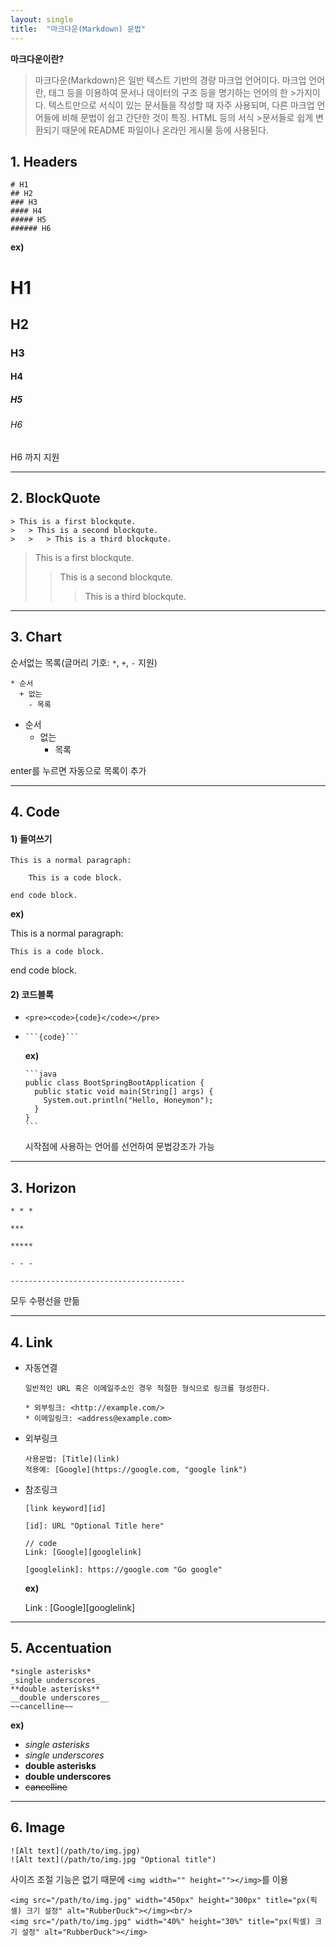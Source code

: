 ```yaml
---
layout: single
title:  "마크다운(Markdown) 문법"
---
```








**마크다운이란?**
> 마크다운(Markdown)은 일반 텍스트 기반의 경량 마크업 언어이다. 마크업 언어란, 태그 등을 이용하여 문서나 데이터의 구조 등을 명기하는 언어의 한 >가지이다. 텍스트만으로 서식이 있는 문서들을 작성할 때 자주 사용되며, 다른 마크업 언어들에 비해 문법이 쉽고 간단한 것이 특징. HTML 등의 서식 >문서들로 쉽게 변환되기 때문에 README 파일이나 온라인 게시물 등에 사용된다.

## 1. Headers

```
# H1
## H2
### H3
#### H4
##### H5
###### H6
```

**ex)**

# H1

## H2

### H3

#### H4

##### H5

###### H6

H6 까지 지원

-----------------------------------



## 2. BlockQuote

```
> This is a first blockqute.
>	> This is a second blockqute.
>	>	> This is a third blockqute.
```

> This is a first blockqute.
>
> >This is a second blockqute.
> >
> >> This is a third blockqute.

----------------------------------------



## 3. Chart

순서없는 목록(글머리 기호: `*`, `+`, `-` 지원)

```
* 순서
  + 없는
    - 목록
```

* 순서
  * 없는
    * 목록

enter를 누르면 자동으로 목록이 추가

----------------------------------------



## 4. Code

#### 1) 들여쓰기

~~~
This is a normal paragraph:

    This is a code block.
    
end code block.
~~~

**ex)**

This is a normal paragraph:

    This is a code block.

end code block.


#### 2) 코드블록

+ ```<pre><code>{code}</code></pre>```

+ ``` 
  ```{code}```
  ```

  **ex)**

  ````
  ```java
  public class BootSpringBootApplication {
    public static void main(String[] args) {
      System.out.println("Hello, Honeymon");
    }
  }
  ```
  ````

  시작점에 사용하는 언어를 선언하여 문법강조가 가능

--------------------------------------



## 3. Horizon

```
* * *

***

*****

- - -

---------------------------------------
```

모두 수평선을 만듦

---------------------------



## 4. Link

+ 자동연결

  ```
  일반적인 URL 혹은 이메일주소인 경우 적절한 형식으로 링크를 형성한다.
  
  * 외부링크: <http://example.com/>
  * 이메일링크: <address@example.com>
  ```

+ 외부링크

  ```
  사용문법: [Title](link)
  적용예: [Google](https://google.com, "google link")
  ```

+ 참조링크

  ```
  [link keyword][id]
  
  [id]: URL "Optional Title here"
  
  // code
  Link: [Google][googlelink]
  
  [googlelink]: https://google.com "Go google"
  ```

  **ex)**

  Link : [Google][googlelink]

------------------



## 5. Accentuation

```
*single asterisks*
_single underscores_
**double asterisks**
__double underscores__
~~cancelline~~
```

**ex)**

- *single asterisks*
- *single underscores*
- **double asterisks**
- **double underscores**
- ~~cancelline~~

---------------



## 6. Image

```
![Alt text](/path/to/img.jpg)
![Alt text](/path/to/img.jpg "Optional title")
```

사이즈 조절 기능은 없기 때문에 `<img width="" height=""></img>`를 이용

```
<img src="/path/to/img.jpg" width="450px" height="300px" title="px(픽셀) 크기 설정" alt="RubberDuck"></img><br/>
<img src="/path/to/img.jpg" width="40%" height="30%" title="px(픽셀) 크기 설정" alt="RubberDuck"></img>
```
